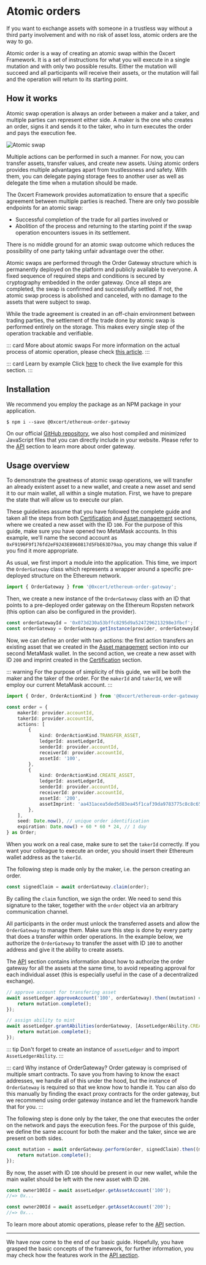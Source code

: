 # Atomic orders

If you want to exchange assets with someone in a trustless way without a third party involvement and with no risk of asset loss, atomic orders are the way to go.

Atomic order is a way of creating an atomic swap within the 0xcert Framework. It is a set of instructions for what you will execute in a single mutation and with only two possible results. Either the mutation will succeed and all participants will receive their assets, or the mutation will fail and the operation will return to its starting point.

## How it works

Atomic swap operation is always an order between a maker and a taker, and multiple parties can represent either side. A maker is the one who creates an order, signs it and sends it to the taker, who in turn executes the order and pays the execution fee.

![Atomic swap](../assets/atomic-swap.svg)

Multiple actions can be performed in such a manner. For now, you can transfer assets, transfer values, and create new assets. Using atomic orders provides multiple advantages apart from trustlessness and safety. With them, you can delegate paying storage fees to another user as well as delegate the time when a mutation should be made.

The 0xcert Framework provides automatization to ensure that a specific agreement between multiple parties is reached. There are only two possible endpoints for an atomic swap:

* Successful completion of the trade for all parties involved or
* Abolition of the process and returning to the starting point if the swap operation encounters issues in its settlement.

There is no middle ground for an atomic swap outcome which reduces the possibility of one party taking unfair advantage over the other.

Atomic swaps are performed through the Order Gateway structure which is permanently deployed on the platform and publicly available to everyone. A fixed sequence of required steps and conditions is secured by cryptography embedded in the order gateway. Once all steps are completed, the swap is confirmed and successfully settled. If not, the atomic swap process is abolished and canceled, with no damage to the assets that were subject to swap.

While the trade agreement is created in an off-chain environment between trading parties, the settlement of the trade done by atomic swap is performed entirely on the storage. This makes every single step of the operation trackable and verifiable.

::: card More about atomic swaps
For more information on the actual process of atomic operation, please check [this article](https://0xcert.org/news/dex-series-7-atomic-swaps/).
:::

::: card Learn by example
Click [here](https://stackblitz.com/edit/atomic-order-example) to check the live example for this section.
:::

## Installation

We recommend you employ the package as an NPM package in your application.

```shell
$ npm i --save @0xcert/ethereum-order-gateway
```

On our official [GitHub repository](https://github.com/0xcert/framework), we also host compiled and minimized JavaScript files that you can directly include in your website. Please refer to the [API](/api/core.html) section to learn more about order gateway.

## Usage overview

To demonstrate the greatness of atomic swap operations, we will transfer an already existent asset to a new wallet, and create a new asset and send it to our main wallet, all within a single mutation. First, we have to prepare the state that will allow us to execute our plan.

These guidelines assume that you have followed the complete guide and taken all the steps from both [Certification](/guide/certification.html) and [Asset management](/guide/asset-management.html) sections, where we created a new asset with the ID `100`. For the purpose of this guide, make sure you have opened two MetaMask accounts. In this example, we'll name the second account as `0xF9196F9f176fd2eF9243E8960817d5FbE63D79aa`, you may change this value if you find it more appropriate.

As usual, we first import a module into the application. This time, we import the `OrderGateway` class which represents a wrapper around a specific pre-deployed structure on the Ethereum network.

```ts
import { OrderGateway } from '@0xcert/ethereum-order-gateway';
```

Then, we create a new instance of the `OrderGateway` class with an ID that points to a pre-deployed order gateway on the Ethereum Ropsten network (this option can also be configured in the provider).

```ts
const orderGatewayId = '0x073d230a53bffc8295d9a5247296213298e3fbcf';
const orderGateway = OrderGateway.getInstance(provider, orderGatewayId);
```

Now, we can define an order with two actions: the first action transfers an existing asset that we created in the [Asset management](/guide/asset-management.html) section into our second MetaMask wallet. In the second action, we create a new asset with ID `200` and imprint created in the [Certification](/guide/certification.html) section.

::: warning
For the purpose of simplicity of this guide, we will be both the maker and the taker of the order. For the `makerId` and `takerId`, we will employ our current MetaMask account.
:::

```ts
import { Order, OrderActionKind } from '@0xcert/ethereum-order-gateway';

const order = {
    makerId: provider.accountId,
    takerId: provider.accountId,
    actions: [
        {
            kind: OrderActionKind.TRANSFER_ASSET,
            ledgerId: assetLedgerId,
            senderId: provider.accountId,
            receiverId: provider.accountId,
            assetId: '100',
        },
        {
            kind: OrderActionKind.CREATE_ASSET,
            ledgerId: assetLedgerId,
            senderId: provider.accountId,
            receiverId: provider.accountId,
            assetId: '200',
            assetImprint: 'aa431acea5ded5d83ea45f1caf39da9783775c8c8c65d30795f41ed6eff45e1b', // imprint generated in the certification step
        },
    ],
    seed: Date.now(), // unique order identification
    expiration: Date.now() + 60 * 60 * 24, // 1 day
} as Order;
```

When you work on a real case, make sure to set the `takerId` correctly. If you want your colleague to execute an order, you should insert their Ethereum wallet address as the `takerId`.

The following step is made only by the maker, i.e. the person creating an order.

```ts
const signedClaim = await orderGateway.claim(order);
```

By calling the `claim` function, we sign the order. We need to send this signature to the taker, together with the `order` object via an arbitrary communication channel.

All participants in the order must unlock the transferred assets and allow the `OrderGateway` to manage them. Make sure this step is done by every party that does a transfer within order operations. In the example below, we authorize the `OrderGateway` to transfer the asset with ID `100` to another address and give it the ability to create assets.

The [API](/api/core.html#asset-proof) section contains information about how to authorize the order gateway for all the assets at the same time, to avoid repeating approval for each individual asset (this is especially useful in the case of a decentralized exchange).

```ts
// approve account for transfering asset
await assetLedger.approveAccount('100', orderGateway).then((mutation) => {
    return mutation.complete();
});

// assign ability to mint
await assetLedger.grantAbilities(orderGateway, [AssetLedgerAbility.CREATE_ASSET]).then((mutation) => {
    return mutation.complete();
});
```
::: tip
Don't forget to create an instance of `assetLedger` and to import `AssetLedgerAbility`.
:::

::: card Why instance of OrderGateway?
Order gateway is comprised of multiple smart contracts. To save you from having to know the exact addresses, we handle all of this under the hood, but the instance of `OrderGateway` is required so that we know how to handle it. You can also do this manually by finding the exact proxy contracts for the order gateway, but we recommend using order gateway instance and let the framework handle that for you.
:::

The following step is done only by the taker, the one that executes the order on the network and pays the execution fees. For the purpose of this guide, we define the same account for both the maker and the taker, since we are present on both sides.

```ts
const mutation = await orderGateway.perform(order, signedClaim).then((mutation) => {
    return mutation.complete();
});
```

By now, the asset with ID `100` should be present in our new wallet, while the main wallet should be left with the new asset with ID `200`.

```ts
const owner100Id = await assetLedger.getAssetAccount('100');
//=> 0x...

const owner200Id = await assetLedger.getAssetAccount('200');
//=> 0x...
```

To learn more about atomic operations, please refer to the [API](/api/ethereum.html#orders-gateway) section.

---

We have now come to the end of our basic guide. Hopefully, you have grasped the basic concepts of the framework, for further information, you may check how the features work in the [API section](/api/core.html).

